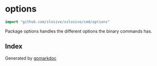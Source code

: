 <!-- Code generated by gomarkdoc. DO NOT EDIT -->

# options

```go
import "github.com/slosive/xslosive/cmd/options"
```

Package options handles the different options the binary commands has.

## Index



Generated by [gomarkdoc](<https://github.com/princjef/gomarkdoc>)
